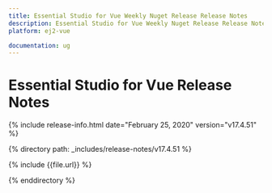 ```yaml
---
title: Essential Studio for Vue Weekly Nuget Release Release Notes  
description: Essential Studio for Vue Weekly Nuget Release Release Notes  
platform: ej2-vue

documentation: ug
---
```


# Essential Studio for  Vue  Release Notes  

{% include release-info.html date="February 25, 2020"   version="v17.4.51"  %} 

{% directory path: _includes/release-notes/v17.4.51 %}

{% include {{file.url}} %}

{% enddirectory %}
